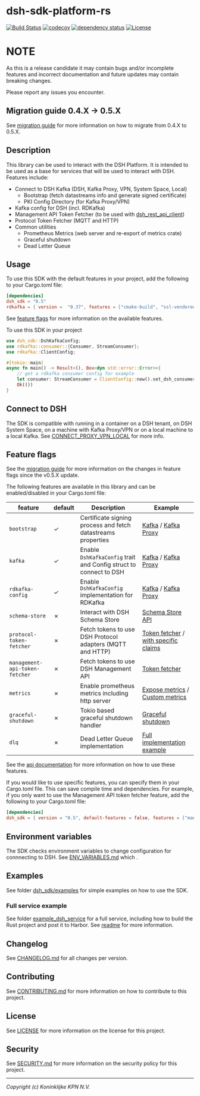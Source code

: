 # dsh-sdk-platform-rs

[![Build Status](https://github.com/kpn-dsh/dsh-sdk-platform-rs/actions/workflows/main.yaml/badge.svg)](https://github.com/kpn-dsh/dsh-sdk-platform-rs/actions/workflows/main.yaml)
[![codecov](https://codecov.io/gh/kpn-dsh/dsh-sdk-platform-rs/branch/main/graph/badge.svg)](https://codecov.io/gh/kpn-dsh/dsh-sdk-platform-rs)
[![dependency status](https://deps.rs/repo/github/kpn-dsh/dsh-sdk-platform-rs/status.svg)](https://deps.rs/repo/github/kpn-dsh/dsh-sdk-platform-rs)
[![License](https://img.shields.io/badge/License-Apache%202.0-blue.svg)](https://opensource.org/licenses/Apache-2.0)

# NOTE
As this is a release candidate it may contain bugs and/or incomplete features and incorrect documentation and future updates may contain breaking changes.

Please report any issues you encounter.

## Migration guide 0.4.X -> 0.5.X
See [migration guide](https://github.com/kpn-dsh/dsh-sdk-platform-rs/wiki/Migration-guide-(v0.4.X-%E2%80%90--v0.5.X)) for more information on how to migrate from 0.4.X to 0.5.X.

## Description
This library can be used to interact with the DSH Platform. It is intended to be used as a base for services that will be used to interact with DSH. Features include:
- Connect to DSH Kafka (DSH, Kafka Proxy, VPN, System Space, Local)
  - Bootstrap (fetch datastreams info and generate signed certificate)
  - PKI Config Directory (for Kafka Proxy/VPN)
- Kafka config for DSH (incl. RDKafka)
- Management API Token Fetcher (to be used with [dsh_rest_api_client](https://crates.io/crates/dsh_rest_api_client))
- Protocol Token Fetcher (MQTT and HTTP)
- Common utilities 
  - Prometheus Metrics (web server and re-export of metrics crate)
  - Graceful shutdown
  - Dead Letter Queue 

## Usage
To use this SDK with the default features in your project, add the following to your Cargo.toml file:
  
```toml
[dependencies]
dsh_sdk = "0.5"
rdkafka = { version =  "0.37", features = ["cmake-build", "ssl-vendored"] }
```
See [feature flags](#feature-flags) for more information on the available features.

To use this SDK in your project
```rust
use dsh_sdk::DshKafkaConfig;
use rdkafka::consumer::{Consumer, StreamConsumer};
use rdkafka::ClientConfig;

#[tokio::main]
async fn main() -> Result<(), Box<dyn std::error::Error>>{
    // get a rdkafka consumer config for example
    let consumer: StreamConsumer = ClientConfig::new().set_dsh_consumer_config().create()?;
    Ok(())
}
```

## Connect to DSH
The SDK is compatible with running in a container on a DSH tenant, on DSH System Space, on a machine with Kafka Proxy/VPN or on a local machine to a local Kafka. 
See [CONNECT_PROXY_VPN_LOCAL](CONNECT_PROXY_VPN_LOCAL.md) for more info.

## Feature flags
See the [migration guide](https://github.com/kpn-dsh/dsh-sdk-platform-rs/wiki/Migration-guide-(v0.4.X-%E2%80%90--v0.5.X)) for more information on the changes in feature flags since the v0.5.X update.

The following features are available in this library and can be enabled/disabled in your Cargo.toml file:

| **feature** | **default** | **Description** | **Example** |
| --- |--- | --- | --- |
| `bootstrap` | &check; | Certificate signing process and fetch datastreams properties |  [Kafka](./examples/kafka_example.rs) / [Kafka Proxy](./examples/kafka_proxy.rs) |
| `kafka` |  &check; | Enable `DshKafkaConfig` trait and Config struct to connect to DSH |  [Kafka](./examples/kafka_example.rs) / [Kafka Proxy](./examples/kafka_proxy.rs) |
| `rdkafka-config` | &check; | Enable `DshKafkaConfig` implementation for RDKafka | [Kafka](./examples/kafka_example.rs) / [Kafka Proxy](./examples/kafka_proxy.rs) |
| `schema-store` | &cross; | Interact with DSH Schema Store | [Schema Store API](./examples/schema_store_api.rs) |
| `protocol-token-fetcher` | &cross; | Fetch tokens to use DSH Protocol adapters (MQTT and HTTP) | [Token fetcher](./examples/protocol_token_fetcher.rs) / [with specific claims](./examples/protocol_token_fetcher_specific_claims.rs) |
| `management-api-token-fetcher` | &cross; | Fetch tokens to use DSH Management API | [ Token fetcher](./examples/management_api_token_fetcher.rs) |
| `metrics` | &cross; | Enable prometheus metrics including http server | [Expose metrics](./examples/expose_metrics.rs) / [Custom metrics](./examples/custom_metrics.rs) |
| `graceful-shutdown` | &cross; | Tokio based graceful shutdown handler | [Graceful shutdown](./examples/graceful_shutdown.rs) |
| `dlq` | &cross; | Dead Letter Queue implementation | [Full implementation example](./examples/dlq_implementation.rs) |

See the [api documentation](https://docs.rs/dsh_sdk/latest/dsh_sdk/) for more information on how to use these features.

If you would like to use specific features, you can specify them in your Cargo.toml file. This can save compile time and dependencies.
For example, if you only want to use the Management API token fetcher feature, add the following to your Cargo.toml file:

```toml
[dependencies]
dsh_sdk = { version = "0.5", default-features = false, features = ["management-api-token-fetcher"] }
```

## Environment variables
The SDK checks environment variables to change configuration for connnecting to DSH.
See [ENV_VARIABLES.md](ENV_VARIABLES.md)  which .

## Examples
See folder [dsh_sdk/examples](./examples/) for simple examples on how to use the SDK.

### Full service example
See folder [example_dsh_service](../example_dsh_service/) for a full service, including how to build the Rust project and post it to Harbor. See [readme](../example_dsh_service/README.md) for more information.

## Changelog
See [CHANGELOG.md](CHANGELOG.md) for all changes per version.

## Contributing
See [CONTRIBUTING.md](../CONTRIBUTING.md) for more information on how to contribute to this project.

## License
See [LICENSE](../LICENSE) for more information on the license for this project.

## Security
See [SECURITY.md](../SECURITY.md) for more information on the security policy for this project.

---
_Copyright (c) Koninklijke KPN N.V._ 
